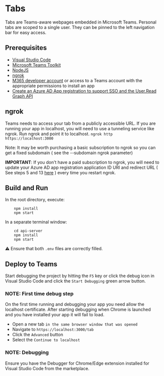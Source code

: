 # Tabs

Tabs are Teams-aware webpages embedded in Microsoft Teams. Personal tabs are scoped to a single user. They can be pinned to the left navigation bar for easy access.

## Prerequisites

- [Visual Studio Code](https://code.visualstudio.com/)
- [Microsoft Teams Toolkit](https://marketplace.visualstudio.com/items?itemName=TeamsDevApp.ms-teams-vscode-extension)
- [NodeJS](https://nodejs.org/en/)
- [ngrok](https://ngrok.com/)
- [M365 developer account](https://docs.microsoft.com/microsoftteams/platform/concepts/build-and-test/prepare-your-o365-tenant) or access to a Teams account with the appropriate permissions to install an app
- [Create an Azure AD App registration to support SSO and the User.Read Graph API](https://aka.ms/teams-toolkit-sso-appreg)

## ngrok

Teams needs to access your tab from a publicly accessible URL. If you are running your app in localhost, you will need to use a tunneling service like ngrok. Run ngrok and point it to localhost.
  `ngrok http https://localhost:3000`

Note: It may be worth purchasing a basic subscription to ngrok so you can get a fixed subdomain ( see the --subdomain ngrok parameter)

**IMPORTANT**: If you don't have a paid subscription to ngrok, you will need to update your Azure AD app registration application ID URI and redirect URL ( See steps 5 and 13 [here](https://docs.microsoft.com/microsoftteams/platform/tabs/how-to/authentication/auth-aad-sso#steps) ) every time you restart ngrok.

## Build and Run

In the root directory, execute:

```console
    npm install
    npm start
```

In a separate terminal window:

```console
    cd api-server
    npm install
    npm start
```

:warning: Ensure that both `.env` files are correctly filled.

## Deploy to Teams

Start debugging the project by hitting the `F5` key or click the debug icon in Visual Studio Code and click the `Start Debugging` green arrow button.

### NOTE: First time debug step

On the first time running and debugging your app you need allow the localhost certificate. After starting debugging when Chrome is launched and you have installed your app it will fail to load.

- Open a new tab `in the same browser window that was opened`
- Navigate to `https://localhost:3000/tab`
- Click the `Advanced` button
- Select the `Continue to localhost`

### NOTE: Debugging

Ensure you have the Debugger for Chrome/Edge extension installed for Visual Studio Code from the marketplace.
